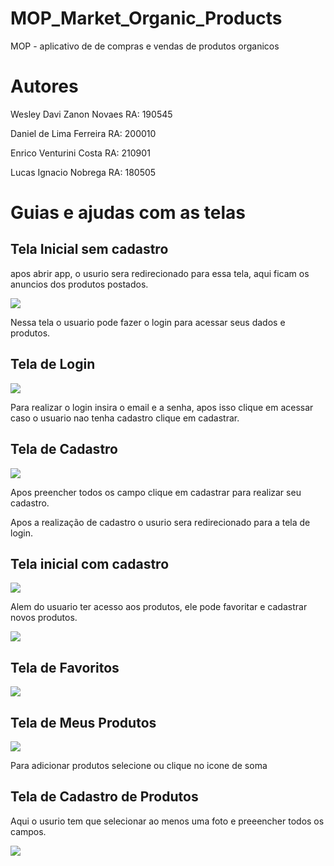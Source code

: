 
# MOP_Market_Organic_Products
MOP - aplicativo de de compras e vendas de produtos organicos




# Autores
Wesley Davi Zanon Novaes RA: 190545

Daniel de Lima Ferreira RA: 200010

Enrico Venturini Costa RA: 210901

Lucas Ignacio Nobrega RA: 180505



# Guias e ajudas com as telas

## Tela Inicial sem cadastro
apos abrir app, o usurio sera redirecionado para essa tela, aqui ficam os anuncios dos produtos postados.

![](https://raw.githubusercontent.com/WesleyZanon/MOP_Market_Organic_Products/master2/imagens%20git/Screenshot_20220517-182907_MOP%20App.jpg)
  
Nessa tela o usuario pode fazer o login para acessar seus dados e produtos.


## Tela de Login

![](https://raw.githubusercontent.com/WesleyZanon/MOP_Market_Organic_Products/master2/imagens%20git/Screenshot_20220517-183226_MOP%20App.jpg)

Para realizar o login insira o email e a senha, apos isso clique em acessar caso o usuario nao tenha cadastro clique em cadastrar.

## Tela de Cadastro
![](https://raw.githubusercontent.com/WesleyZanon/MOP_Market_Organic_Products/master2/imagens%20git/Screenshot_20220517-182806_MOP%20App.jpg)



Apos preencher todos os campo clique em cadastrar para realizar seu cadastro.

Apos a realização de cadastro o usurio sera redirecionado para a tela de login.

## Tela inicial com cadastro
![](https://raw.githubusercontent.com/WesleyZanon/MOP_Market_Organic_Products/master2/imagens%20git/Screenshot_20220517-182840_MOP%20App.jpg)

Alem do usuario ter acesso aos produtos, ele pode favoritar e cadastrar novos produtos.

![](https://raw.githubusercontent.com/WesleyZanon/MOP_Market_Organic_Products/master2/imagens%20git/Screenshot_20220517-185829_MOP%20App.jpg)


## Tela de Favoritos
![](https://raw.githubusercontent.com/WesleyZanon/MOP_Market_Organic_Products/master2/imagens%20git/Screenshot_20220517-183634_MOP%20App.jpg)


## Tela de Meus Produtos
![](https://raw.githubusercontent.com/WesleyZanon/MOP_Market_Organic_Products/master2/imagens%20git/Screenshot_20220517-182845_MOP%20App.jpg)

Para adicionar produtos selecione ou clique no icone de soma

## Tela de Cadastro de Produtos

Aqui o usurio tem que selecionar ao menos uma foto e preeencher todos os campos.

![](https://raw.githubusercontent.com/WesleyZanon/MOP_Market_Organic_Products/master2/imagens%20git/Screenshot_20220517-182859_MOP%20App.jpg)





